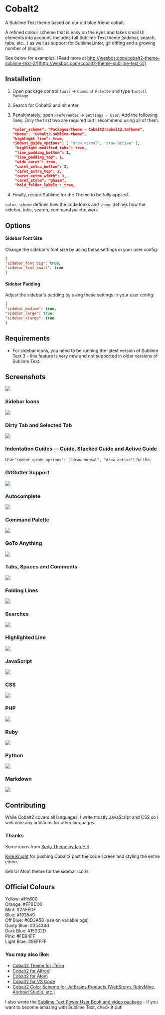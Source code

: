 # Cobalt2

A Sublime Text theme based on our old blue friend cobalt.

A refined colour scheme that is easy on the eyes and takes small UI elements into account. Includes full Sublime Text theme (sidebar, search, tabs, etc...) as well as support for SublimeLinter, git diffing and a growing number of plugins.

See below for examples. [Read more at http://wesbos.com/cobalt2-theme-sublime-text-2/](http://wesbos.com/cobalt2-theme-sublime-text-2/)

## Installation

1. Open package control `tools` → `Command Palette` and type `Install Package`
2. Search for Cobalt2 and hit enter
3. Penultimately, open `Preferences` → `Settings - User`. Add the following lines. Only the first two are required but I recommend using all of them: 
   
   ```json
   "color_scheme": "Packages/Theme - Cobalt2/cobalt2.tmTheme",
   "theme": "Cobalt2.sublime-theme",   
   "highlight_line": true,
   "indent_guide_options": [ "draw_normal", "draw_active" ],
	"highlight_modified_tabs": true,
	"line_padding_bottom": 1,
	"line_padding_top": 1,
	"wide_caret": true,
	"caret_extra_bottom": 2,
	"caret_extra_top": 2,
	"caret_extra_width": 3,
	"caret_style": "phase",
	"bold_folder_labels": true,
   ```

4. Finally, restart Sublime for the Theme to be fully applied.

`color_scheme` defines how the code looks and `theme` defines how the sidebar, tabs, search, command palette work.

## Options
#### Sidebar Font Size
Change the sidebar's font size by using these settings in your user config:
```json
{
"sidebar_font_big": true,
"sidebar_font_small": true
}
```
#### Sidebar Padding
Adjust the sidebar's padding by using these settings in your user config:
```json
{
"sidebar_medium": true,
"sidebar_large": true,
"sidebar_xlarge": true
}
```

## Requirements

* For sidebar icons, you need to be running the latest version of Sublime Text 3 - this feature is very new and not supported in older versions of Sublime Text.

## Screenshots

![](https://wes.io/YIjn/content)

### Sidebar Icons

![](https://wes.io/YIjh/content)

### Dirty Tab and Selected Tab
![](https://wes.io/YIZx/content)

### Indentation Guides — Guide, Stacked Guide and Active Guide

Use `"indent_guide_options": ["draw_normal", "draw_active"]` for this 

### GitGutter Support

![](https://wes.io/YIu3/content)

### Autocomplete

![](https://wes.io/YItl/content)

### Command Palette 

![](https://wes.io/YIpV/content)

### GoTo Anything

![](https://wes.io/YIhm/content)

### Tabs, Spaces and Comments

![](https://wes.io/YIho/content)

### Folding Lines

![](https://wes.io/YImN/content)

### Searches
![](https://wes.io/YIj0/content)

### Highlighted Line

![](https://wes.io/YIpZ/content)

### JavaScript
![](https://wes.io/Lwc6/content)

### CSS
![](https://wes.io/YIqI/content)

### PHP
![](https://wes.io/YIa5/content)

### Ruby
![](https://wes.io/YIpO/content)

### Python
![](https://wes.io/YIuH/content)

### Markdown

![](https://wes.io/YJMN/content)

## Contributing

While Cobalt2 covers all languages, I write mostly JavaScript and CSS so I welcome any additions for other languages.

### Thanks

Some icons from [Soda Theme by Ian Hill](https://github.com/buymeasoda/soda-theme/)

[Kyle Knight](https://twitter.com/kyleknighted) for pushing Cobalt2 past the code screen and styling the entire editor.

Seti UI Atom theme for the sidebar icons

## Official Colours

Yellow: #ffc600    
Orange: #FF9D00    
Mint: #2AFFDF    
Blue: #193549    
Off Blue: #0D3A58 (use on variable bgs)    
Dusty Blue: #35434d    
Dark Blue: #15232D    
Pink: #FB94FF    
Light Blue: #9EFFFF    

### You may also like:

- [Cobalt2 Theme for iTerm](https://github.com/wesbos/Cobalt2-iterm)
- [Cobalt2 for Alfred](https://github.com/wesbos/Cobalt2-Alfred-Theme)
- [Cobalt2 for Atom](https://github.com/wesbos/cobalt2-atom)
- [Cobalt2 for VS Code](https://github.com/wesbos/cobalt2-vscode)
- [Cobalt2 Color Scheme for JetBrains Products (WebStorm, RubyMine, Android Studio, etc.)](https://plugins.jetbrains.com/plugin/10745-cobalt-2-color-scheme/)

I also wrote the [Sublime Text Power User Book and video package](https://SublimeTextBook.com) - if you want to become amazing with Sublime Text, check it out!
